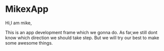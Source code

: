 # MikexApp
Hi,I am mike,

This is an app development frame which we gonna do.
As far,we still dont know which direction we should take step.
But we will try our best to make some awesome things.
